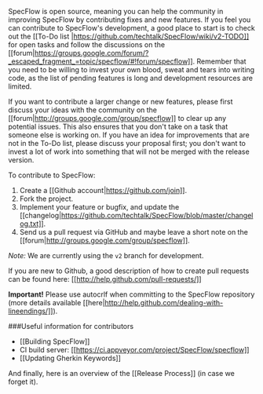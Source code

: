 SpecFlow is open source, meaning you can help the community in improving SpecFlow by contributing fixes and new features. If you feel you can contribute to SpecFlow's development, a good place to start is to check out the [[To-Do list |https://github.com/techtalk/SpecFlow/wiki/v2-TODO]] for open tasks and follow the discussions on the [[forum|https://groups.google.com/forum/?_escaped_fragment_=topic/specflow/#!forum/specflow]]. Remember that you need to be willing to invest your own blood, sweat and tears into writing code, as the list of pending features is long and development resources are limited.

If you want to contribute a larger change or new features, please first discuss your ideas with the community on the [[forum|http://groups.google.com/group/specflow]] to clear up any potential issues. This also ensures that you don't take on a task that someone else is working on. If you have an idea for improvements that are not in the To-Do list, please discuss your proposal first; you don't want to invest a lot of work into something that will not be merged with the release version.

To contribute to SpecFlow:

1. Create a [[Github account|https://github.com/join]].
1. Fork the project.
1. Implement your feature or bugfix, and update the [[changelog|https://github.com/techtalk/SpecFlow/blob/master/changelog.txt]].
1. Send us a pull request via GitHub and maybe leave a short note on the [[forum|http://groups.google.com/group/specflow]].

_Note:_ We are currently using the `v2` branch for development.

If you are new to Github, a good description of how to create pull requests can be found here: [[http://help.github.com/pull-requests/]]

**Important!** Please use autocrlf when committing to the SpecFlow repository (more details available [[here|http://help.github.com/dealing-with-lineendings/]]).

###Useful information for contributors

* [[Building SpecFlow]]
* CI build server: [[https://ci.appveyor.com/project/SpecFlow/specflow]]
* [[Updating Gherkin Keywords]]

And finally, here is an overview of the [[Release Process]] (in case we forget it).
